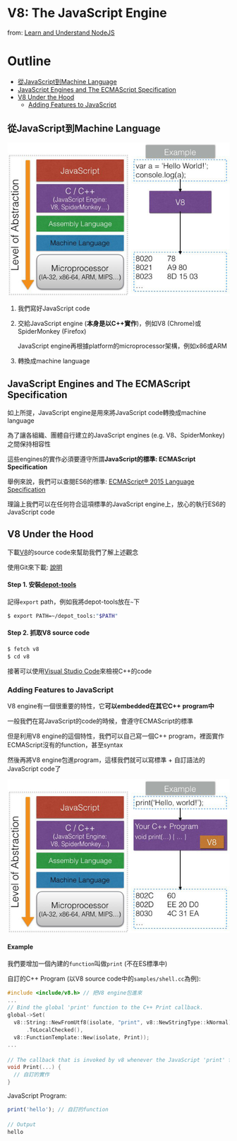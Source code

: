 # V8: The JavaScript Engine
from: [Learn and Understand NodeJS](https://www.udemy.com/understand-nodejs/learn/v4/overview)

# Outline
* [從JavaScript到Machine Language](#intro)
* [JavaScript Engines and The ECMAScript Specification](engine)
* [V8 Under the Hood](#v8)
    * [Adding Features to JavaScript](#features)

## <a name="intro"></a>從JavaScript到Machine Language
<img src="./res/V8_1.jpeg" width="600">

1. 我們寫好JavaScript code
2. 交給JavaScript engine (**本身是以C++實作**)，例如V8 (Chrome)或SpiderMonkey (Firefox)

    JavaScript engine再根據platform的microprocessor架構，例如x86或ARM

3. 轉換成machine language

## <a name="engine"></a>JavaScript Engines and The ECMAScript Specification
如上所提，JavaScript engine是用來將JavaScript code轉換成machine language

為了讓各組織、團體自行建立的JavaScript engines (e.g. V8、SpiderMonkey)之間保持相容性

這些engines的實作必須要遵守所謂**JavaScript的標準: ECMAScript Specification**

舉例來說，我們可以查閱ES6的標準: [ECMAScript® 2015 Language Specification](http://www.ecma-international.org/ecma-262/6.0/)

理論上我們可以在任何符合這項標準的JavaScript engine上，放心的執行ES6的JavaScript code

## <a name="v8"></a>V8 Under the Hood
下載[V8](https://developers.google.com/v8/)的source code來幫助我們了解上述觀念



使用Git來下載: [說明](https://github.com/v8/v8/wiki/Using%20Git)

#### Step 1. 安裝[depot-tools](http://www.chromium.org/developers/how-tos/install-depot-tools)
記得`export` path，例如我將depot-tools放在`~`下

```bash
$ export PATH=~/depot_tools:"$PATH"
```

#### Step 2. 抓取V8 source code

```bash
$ fetch v8
$ cd v8
```

接著可以使用[Visual Studio Code](https://code.visualstudio.com/)來檢視C++的code

### <a name="features"></a>Adding Features to JavaScript
V8 engine有一個很重要的特性，它**可以embedded在其它C++ program中**

一般我們在寫JavaScript的code的時候，會遵守ECMAScript的標準

但是利用V8 engine的這個特性，我們可以自己寫一個C++ program，裡面實作ECMAScript沒有的function，甚至syntax

然後再將V8 engine包進program，這樣我們就可以寫標準 + 自訂語法的JavaScript code了

<img src="./res/V8_2.jpeg" width="600">

#### Example
我們要增加一個內建的`function`叫做`print` (不在ES標準中)

自訂的C++ Program (以V8 source code中的`samples/shell.cc`為例):

```c++
#include <include/v8.h> // 把V8 engine包進來
...
// Bind the global 'print' function to the C++ Print callback.
global->Set(
  v8::String::NewFromUtf8(isolate, "print", v8::NewStringType::kNormal)
      .ToLocalChecked(),
  v8::FunctionTemplate::New(isolate, Print));
...

// The callback that is invoked by v8 whenever the JavaScript 'print' function is called.
void Print(...) {
  // 自訂的實作
}
```

JavaScript Program:

```javascript
print('hello'); // 自訂的function

// Output
hello
```
